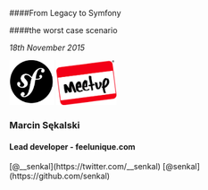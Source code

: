 ####From Legacy to Symfony 

####the worst case scenario


*18th November 2015*

<img src="public/SymfonyLogo.png" title="symfony.coms" style="border: none; height: 80px; margin: 0; padding: 0; background: none;" />
<img src="public/meetup.png" title="meetup.com" style="border: none; height: 80px; margin: 0; padding: 0; background: none;" />

### Marcin Sękalski 
#### Lead developer - feelunique.com

<div class="social">
    <span class="twitter">[@__senkal](https://twitter.com/__senkal)</span>
    <span class="github">[@senkal](https://github.com/senkal)</span>
</div>


